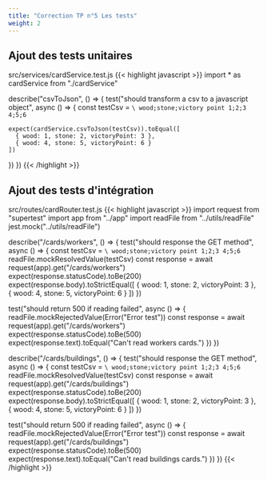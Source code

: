 ```yaml
---
title: "Correction TP n°5 Les tests"
weight: 2
---
```


## Ajout des tests unitaires

src/services/cardService.test.js
{{< highlight javascript >}}
import * as cardService from "./cardService"

describe("csvToJson", () => {
  test("should transform a csv to a javascript object", async () => {
    const testCsv = `\
wood;stone;victory point
1;2;3
4;5;6`

    expect(cardService.csvToJson(testCsv)).toEqual([
      { wood: 1, stone: 2, victoryPoint: 3 },
      { wood: 4, stone: 5, victoryPoint: 6 }
    ])
  })
})
{{< /highlight >}}

## Ajout des tests d'intégration

src/routes/cardRouter.test.js
{{< highlight javascript >}}
import request from "supertest"
import app from "../app"
import readFile from "../utils/readFile"
jest.mock("../utils/readFile")

describe("/cards/workers", () => {
  test("should response the GET method", async () => {
    const testCsv = `\
wood;stone;victory point
1;2;3
4;5;6`
    readFile.mockResolvedValue(testCsv)
    const response = await request(app).get("/cards/workers")
    expect(response.statusCode).toBe(200)
    expect(response.body).toStrictEqual([
      { wood: 1, stone: 2, victoryPoint: 3 },
      { wood: 4, stone: 5, victoryPoint: 6 }
    ])
  })

  test("should return 500 if reading failed", async () => {
    readFile.mockRejectedValue(Error("Error test"))
    const response = await request(app).get("/cards/workers")
    expect(response.statusCode).toBe(500)
    expect(response.text).toEqual("Can't read workers cards.")
  })
})

describe("/cards/buildings", () => {
  test("should response the GET method", async () => {
    const testCsv = `\
wood;stone;victory point
1;2;3
4;5;6`
    readFile.mockResolvedValue(testCsv)
    const response = await request(app).get("/cards/buildings")
    expect(response.statusCode).toBe(200)
    expect(response.body).toStrictEqual([
      { wood: 1, stone: 2, victoryPoint: 3 },
      { wood: 4, stone: 5, victoryPoint: 6 }
    ])
  })

  test("should return 500 if reading failed", async () => {
    readFile.mockRejectedValue(Error("Error test"))
    const response = await request(app).get("/cards/buildings")
    expect(response.statusCode).toBe(500)
    expect(response.text).toEqual("Can't read buildings cards.")
  })
})
{{< /highlight >}}
